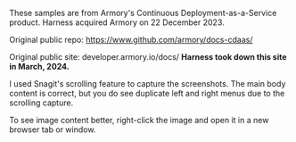 These samples are from Armory's Continuous Deployment-as-a-Service product. Harness acquired Armory on 22 December 2023.

Original public repo: https://www.github.com/armory/docs-cdaas/

Original public site: developer.armory.io/docs/ **Harness took down this site in March, 2024.**

I used Snagit's scrolling feature to capture the screenshots. The main body content is correct, but you do see duplicate left and right menus due to the scrolling capture. 

To see image content better, right-click the image and open it in a new browser tab or window.